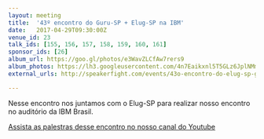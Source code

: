 ```yaml
---
layout: meeting
title:  '43º encontro do Guru-SP + Elug-SP na IBM'
date:   2017-04-29T09:30:00Z
venue_id: 23
talk_ids: [155, 156, 157, 158, 159, 160, 161]
sponsor_ids: [26]
album_url: https://goo.gl/photos/e3WavZLCfAw7rers9
album_photos: https://lh3.googleusercontent.com/4n7Eaikxnl5T5GLz6JplNMmOnq5RC6wvfHiPV9NfMHQPp4lsbho5_bFkhb3yXN-LB0_Vk-ncANmAgLf-FqlvxhMOj-baXDWT_HZggeXrEDjKiDbpAqGTX1rwJ7Q1AiA-Uu1174rYjlE_UjY0dV9xtKWDiyIzd8k8TRqFAys-rW_U2awx4WQptayhapIw1sGVqXmi5gLSQkF4jq8OWOzqas7K-QMgvRdGZCZGbfOFU-C1XK5m1iWPWh-peyIz6zlL9tVKFuX0BSpNaRKbRi4A4Hnca7Uh_PbzUNFEaTzNFixYKf0M5jaVIkTHQvcpZ86ht4kcOgC_WBIX8wZzr_fGGwx0rMputm9auZFaSiNURIq2KaUpiOfVAP_nbTj9BmKIu2AgXVsxRsFXdKSrtEhlJpTxMwvBtC96v_sKZnZd13PXdKvCI7rXtTMVtJIvw_S69SWwYdUF9AplMdWinS_m08Eo5V8lOdVfkABvbS0Q14JNEygQgwmLUvbNCGMJxMGZ8XnuV3b58uevIS6BziiEDyGMn_t3Wbc-qvxmztJWHCD99b-60UqzQX-BUu55HToJB7KXFr13FONTHXRWzT9xdyQ9e82CZ9V69fkoQlA7gFcIr9_SDqRFNGzblOutPCf0vUOAF2e1z6RJRPYX22GTJnGDlsn0updStMw3Ff_2IIaG_OoJKrrtutV7
external_urls: http://speakerfight.com/events/43o-encontro-do-elug-sp-guru-sp-na-ibm-dia-294/

---
```


<p>
  Nesse encontro nos juntamos com o Elug-SP para realizar nosso encontro no auditório da IBM Brasil.
</p>

<p>
  <a href="https://www.youtube.com/watch?v=Btc5SI4V1wQ&amp;list=PL5KmpU-nEj8aRzTO9ha3RtlqiFlttj1Yb">
  Assista as palestras desse encontro no nosso canal do Youtube
  </a>
</p>




